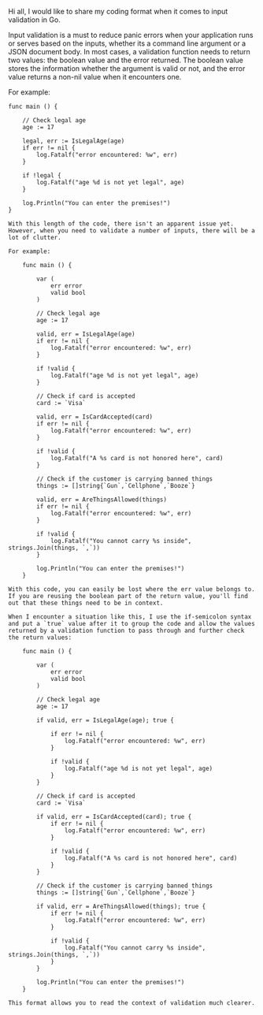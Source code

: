Hi all, I would like to share my coding format when it comes to input validation in Go. 

Input validation is a must to reduce panic errors when your application runs or serves based on the inputs, whether its a command line argument or a JSON document body.
In most cases, a validation function needs to return two values: the boolean value and the error returned. The boolean value stores the information
whether the argument is valid or not, and the error value returns a non-nil value when it encounters one.

For example:

	func main () {
	
		// Check legal age
		age := 17

		legal, err := IsLegalAge(age)
		if err != nil {
			log.Fatalf("error encountered: %w", err)
		}
		
		if !legal {
			log.Fatalf("age %d is not yet legal", age)
		}
		
		log.Println("You can enter the premises!")
	}
	
	With this length of the code, there isn't an apparent issue yet. However, when you need to validate a number of inputs, there will be a lot of clutter.
	
	For example:

		func main () {

			var (
				err error
				valid bool
			)

			// Check legal age
			age := 17

			valid, err = IsLegalAge(age)
			if err != nil {
				log.Fatalf("error encountered: %w", err)
			}
			
			if !valid {
				log.Fatalf("age %d is not yet legal", age)
			}
			
			// Check if card is accepted
			card := `Visa`
			
			valid, err = IsCardAccepted(card)
			if err != nil {
				log.Fatalf("error encountered: %w", err)
			}
			
			if !valid {
				log.Fatalf("A %s card is not honored here", card)
			}
			
			// Check if the customer is carrying banned things
			things := []string{`Gun`,`Cellphone`,`Booze`}
			
			valid, err = AreThingsAllowed(things)
			if err != nil {
				log.Fatalf("error encountered: %w", err)
			}
			
			if !valid {
				log.Fatalf("You cannot carry %s inside", strings.Join(things, `,`))
			}
			
			log.Println("You can enter the premises!")
		}
	
	With this code, you can easily be lost where the err value belongs to. If you are reusing the boolean part of the return value, you'll find out that these things need to be in context.
	
	When I encounter a situation like this, I use the if-semicolon syntax and put a `true` value after it to group the code and allow the values returned by a validation function to pass through and further check the return values:
	
		func main () {

			var (
				err error
				valid bool
			)

			// Check legal age
			age := 17

			if valid, err = IsLegalAge(age); true {	
			
				if err != nil {
					log.Fatalf("error encountered: %w", err)
				}
				
				if !valid {
					log.Fatalf("age %d is not yet legal", age)
				}
			}
			
			// Check if card is accepted
			card := `Visa`
			
			if valid, err = IsCardAccepted(card); true {
				if err != nil {
					log.Fatalf("error encountered: %w", err)
				}
				
				if !valid {
					log.Fatalf("A %s card is not honored here", card)
				}
			}
			
			// Check if the customer is carrying banned things
			things := []string{`Gun`,`Cellphone`,`Booze`}
			
			if valid, err = AreThingsAllowed(things); true {
				if err != nil {
					log.Fatalf("error encountered: %w", err)
				}
				
				if !valid {
					log.Fatalf("You cannot carry %s inside", strings.Join(things, `,`))
				}
			}
			
			log.Println("You can enter the premises!")
		}
	
	This format allows you to read the context of validation much clearer.
